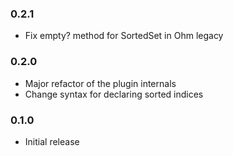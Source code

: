 ### 0.2.1

 - Fix empty? method for SortedSet in Ohm legacy

### 0.2.0

 - Major refactor of the plugin internals
 - Change syntax for declaring sorted indices

### 0.1.0

 - Initial release
